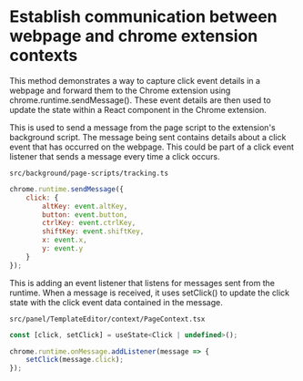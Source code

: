 # Establish communication between webpage and chrome extension contexts

This method demonstrates a way to capture click event details in a webpage and forward them to the Chrome extension using chrome.runtime.sendMessage(). These event details are then used to update the state within a React component in the Chrome extension.

This is used to send a message from the page script to the extension's background script. The message being sent contains details about a click event that has occurred on the webpage. This could be part of a click event listener that sends a message every time a click occurs.

`src/background/page-scripts/tracking.ts`
```js
chrome.runtime.sendMessage({
    click: {
        altKey: event.altKey,
        button: event.button,
        ctrlKey: event.ctrlKey,
        shiftKey: event.shiftKey,
        x: event.x,
        y: event.y
    }
});
```

This is adding an event listener that listens for messages sent from the runtime. When a message is received, it uses setClick() to update the click state with the click event data contained in the message.

`src/panel/TemplateEditor/context/PageContext.tsx`
```js
const [click, setClick] = useState<Click | undefined>(); 

chrome.runtime.onMessage.addListener(message => {
    setClick(message.click);
});
```
